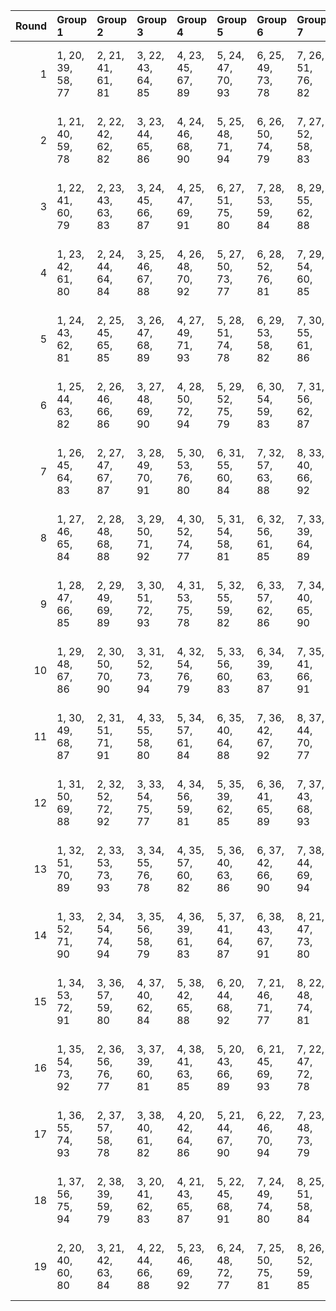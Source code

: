 |   Round | Group 1           | Group 2           | Group 3           | Group 4           | Group 5           | Group 6           | Group 7           | Group 8           | Group 9            | Group 10           | Group 11           | Group 12           | Group 13           | Group 14           | Group 15           | Group 16           | Group 17           | Group 18           | Group 19       |
|--------:|:------------------|:------------------|:------------------|:------------------|:------------------|:------------------|:------------------|:------------------|:-------------------|:-------------------|:-------------------|:-------------------|:-------------------|:-------------------|:-------------------|:-------------------|:-------------------|:-------------------|:---------------|
|       1 | 1, 20, 39, 58, 77 | 2, 21, 41, 61, 81 | 3, 22, 43, 64, 85 | 4, 23, 45, 67, 89 | 5, 24, 47, 70, 93 | 6, 25, 49, 73, 78 | 7, 26, 51, 76, 82 | 8, 27, 53, 60, 86 | 9, 28, 55, 63, 90  | 10, 29, 57, 66, 94 | 11, 30, 40, 69, 79 | 12, 31, 42, 72, 83 | 13, 32, 44, 75, 87 | 14, 33, 46, 59, 91 | 16, 35, 50, 65, 80 | 17, 36, 52, 68, 84 | 18, 37, 54, 71, 88 | 19, 38, 56, 74, 92 | 15, 34, 48, 62 |
|       2 | 1, 21, 40, 59, 78 | 2, 22, 42, 62, 82 | 3, 23, 44, 65, 86 | 4, 24, 46, 68, 90 | 5, 25, 48, 71, 94 | 6, 26, 50, 74, 79 | 7, 27, 52, 58, 83 | 8, 28, 54, 61, 87 | 9, 29, 56, 64, 91  | 11, 31, 41, 70, 80 | 12, 32, 43, 73, 84 | 13, 33, 45, 76, 88 | 14, 34, 47, 60, 92 | 15, 35, 49, 63, 77 | 16, 36, 51, 66, 81 | 17, 37, 53, 69, 85 | 18, 38, 55, 72, 89 | 19, 20, 57, 75, 93 | 10, 30, 39, 67 |
|       3 | 1, 22, 41, 60, 79 | 2, 23, 43, 63, 83 | 3, 24, 45, 66, 87 | 4, 25, 47, 69, 91 | 6, 27, 51, 75, 80 | 7, 28, 53, 59, 84 | 8, 29, 55, 62, 88 | 9, 30, 57, 65, 92 | 10, 31, 40, 68, 77 | 11, 32, 42, 71, 81 | 12, 33, 44, 74, 85 | 13, 34, 46, 58, 89 | 14, 35, 48, 61, 93 | 15, 36, 50, 64, 78 | 16, 37, 52, 67, 82 | 17, 38, 54, 70, 86 | 18, 20, 56, 73, 90 | 19, 21, 39, 76, 94 | 5, 26, 49, 72  |
|       4 | 1, 23, 42, 61, 80 | 2, 24, 44, 64, 84 | 3, 25, 46, 67, 88 | 4, 26, 48, 70, 92 | 5, 27, 50, 73, 77 | 6, 28, 52, 76, 81 | 7, 29, 54, 60, 85 | 8, 30, 56, 63, 89 | 9, 31, 39, 66, 93  | 10, 32, 41, 69, 78 | 11, 33, 43, 72, 82 | 12, 34, 45, 75, 86 | 13, 35, 47, 59, 90 | 14, 36, 49, 62, 94 | 15, 37, 51, 65, 79 | 16, 38, 53, 68, 83 | 17, 20, 55, 71, 87 | 18, 21, 57, 74, 91 | 19, 22, 40, 58 |
|       5 | 1, 24, 43, 62, 81 | 2, 25, 45, 65, 85 | 3, 26, 47, 68, 89 | 4, 27, 49, 71, 93 | 5, 28, 51, 74, 78 | 6, 29, 53, 58, 82 | 7, 30, 55, 61, 86 | 8, 31, 57, 64, 90 | 9, 32, 40, 67, 94  | 10, 33, 42, 70, 79 | 11, 34, 44, 73, 83 | 12, 35, 46, 76, 87 | 13, 36, 48, 60, 91 | 15, 38, 52, 66, 80 | 16, 20, 54, 69, 84 | 17, 21, 56, 72, 88 | 18, 22, 39, 75, 92 | 19, 23, 41, 59, 77 | 14, 37, 50, 63 |
|       6 | 1, 25, 44, 63, 82 | 2, 26, 46, 66, 86 | 3, 27, 48, 69, 90 | 4, 28, 50, 72, 94 | 5, 29, 52, 75, 79 | 6, 30, 54, 59, 83 | 7, 31, 56, 62, 87 | 8, 32, 39, 65, 91 | 10, 34, 43, 71, 80 | 11, 35, 45, 74, 84 | 12, 36, 47, 58, 88 | 13, 37, 49, 61, 92 | 14, 38, 51, 64, 77 | 15, 20, 53, 67, 81 | 16, 21, 55, 70, 85 | 17, 22, 57, 73, 89 | 18, 23, 40, 76, 93 | 19, 24, 42, 60, 78 | 9, 33, 41, 68  |
|       7 | 1, 26, 45, 64, 83 | 2, 27, 47, 67, 87 | 3, 28, 49, 70, 91 | 5, 30, 53, 76, 80 | 6, 31, 55, 60, 84 | 7, 32, 57, 63, 88 | 8, 33, 40, 66, 92 | 9, 34, 42, 69, 77 | 10, 35, 44, 72, 81 | 11, 36, 46, 75, 85 | 12, 37, 48, 59, 89 | 13, 38, 50, 62, 93 | 14, 20, 52, 65, 78 | 15, 21, 54, 68, 82 | 16, 22, 56, 71, 86 | 17, 23, 39, 74, 90 | 18, 24, 41, 58, 94 | 19, 25, 43, 61, 79 | 4, 29, 51, 73  |
|       8 | 1, 27, 46, 65, 84 | 2, 28, 48, 68, 88 | 3, 29, 50, 71, 92 | 4, 30, 52, 74, 77 | 5, 31, 54, 58, 81 | 6, 32, 56, 61, 85 | 7, 33, 39, 64, 89 | 8, 34, 41, 67, 93 | 9, 35, 43, 70, 78  | 10, 36, 45, 73, 82 | 11, 37, 47, 76, 86 | 12, 38, 49, 60, 90 | 13, 20, 51, 63, 94 | 14, 21, 53, 66, 79 | 15, 22, 55, 69, 83 | 16, 23, 57, 72, 87 | 17, 24, 40, 75, 91 | 19, 26, 44, 62, 80 | 18, 25, 42, 59 |
|       9 | 1, 28, 47, 66, 85 | 2, 29, 49, 69, 89 | 3, 30, 51, 72, 93 | 4, 31, 53, 75, 78 | 5, 32, 55, 59, 82 | 6, 33, 57, 62, 86 | 7, 34, 40, 65, 90 | 8, 35, 42, 68, 94 | 9, 36, 44, 71, 79  | 10, 37, 46, 74, 83 | 11, 38, 48, 58, 87 | 12, 20, 50, 61, 91 | 14, 22, 54, 67, 80 | 15, 23, 56, 70, 84 | 16, 24, 39, 73, 88 | 17, 25, 41, 76, 92 | 18, 26, 43, 60, 77 | 19, 27, 45, 63, 81 | 13, 21, 52, 64 |
|      10 | 1, 29, 48, 67, 86 | 2, 30, 50, 70, 90 | 3, 31, 52, 73, 94 | 4, 32, 54, 76, 79 | 5, 33, 56, 60, 83 | 6, 34, 39, 63, 87 | 7, 35, 41, 66, 91 | 9, 37, 45, 72, 80 | 10, 38, 47, 75, 84 | 11, 20, 49, 59, 88 | 12, 21, 51, 62, 92 | 13, 22, 53, 65, 77 | 14, 23, 55, 68, 81 | 15, 24, 57, 71, 85 | 16, 25, 40, 74, 89 | 17, 26, 42, 58, 93 | 18, 27, 44, 61, 78 | 19, 28, 46, 64, 82 | 8, 36, 43, 69  |
|      11 | 1, 30, 49, 68, 87 | 2, 31, 51, 71, 91 | 4, 33, 55, 58, 80 | 5, 34, 57, 61, 84 | 6, 35, 40, 64, 88 | 7, 36, 42, 67, 92 | 8, 37, 44, 70, 77 | 9, 38, 46, 73, 81 | 10, 20, 48, 76, 85 | 11, 21, 50, 60, 89 | 12, 22, 52, 63, 93 | 13, 23, 54, 66, 78 | 14, 24, 56, 69, 82 | 15, 25, 39, 72, 86 | 16, 26, 41, 75, 90 | 17, 27, 43, 59, 94 | 18, 28, 45, 62, 79 | 19, 29, 47, 65, 83 | 3, 32, 53, 74  |
|      12 | 1, 31, 50, 69, 88 | 2, 32, 52, 72, 92 | 3, 33, 54, 75, 77 | 4, 34, 56, 59, 81 | 5, 35, 39, 62, 85 | 6, 36, 41, 65, 89 | 7, 37, 43, 68, 93 | 8, 38, 45, 71, 78 | 9, 20, 47, 74, 82  | 10, 21, 49, 58, 86 | 11, 22, 51, 61, 90 | 12, 23, 53, 64, 94 | 13, 24, 55, 67, 79 | 14, 25, 57, 70, 83 | 15, 26, 40, 73, 87 | 16, 27, 42, 76, 91 | 18, 29, 46, 63, 80 | 19, 30, 48, 66, 84 | 17, 28, 44, 60 |
|      13 | 1, 32, 51, 70, 89 | 2, 33, 53, 73, 93 | 3, 34, 55, 76, 78 | 4, 35, 57, 60, 82 | 5, 36, 40, 63, 86 | 6, 37, 42, 66, 90 | 7, 38, 44, 69, 94 | 8, 20, 46, 72, 79 | 9, 21, 48, 75, 83  | 10, 22, 50, 59, 87 | 11, 23, 52, 62, 91 | 13, 25, 56, 68, 80 | 14, 26, 39, 71, 84 | 15, 27, 41, 74, 88 | 16, 28, 43, 58, 92 | 17, 29, 45, 61, 77 | 18, 30, 47, 64, 81 | 19, 31, 49, 67, 85 | 12, 24, 54, 65 |
|      14 | 1, 33, 52, 71, 90 | 2, 34, 54, 74, 94 | 3, 35, 56, 58, 79 | 4, 36, 39, 61, 83 | 5, 37, 41, 64, 87 | 6, 38, 43, 67, 91 | 8, 21, 47, 73, 80 | 9, 22, 49, 76, 84 | 10, 23, 51, 60, 88 | 11, 24, 53, 63, 92 | 12, 25, 55, 66, 77 | 13, 26, 57, 69, 81 | 14, 27, 40, 72, 85 | 15, 28, 42, 75, 89 | 16, 29, 44, 59, 93 | 17, 30, 46, 62, 78 | 18, 31, 48, 65, 82 | 19, 32, 50, 68, 86 | 7, 20, 45, 70  |
|      15 | 1, 34, 53, 72, 91 | 3, 36, 57, 59, 80 | 4, 37, 40, 62, 84 | 5, 38, 42, 65, 88 | 6, 20, 44, 68, 92 | 7, 21, 46, 71, 77 | 8, 22, 48, 74, 81 | 9, 23, 50, 58, 85 | 10, 24, 52, 61, 89 | 11, 25, 54, 64, 93 | 12, 26, 56, 67, 78 | 13, 27, 39, 70, 82 | 14, 28, 41, 73, 86 | 15, 29, 43, 76, 90 | 16, 30, 45, 60, 94 | 17, 31, 47, 63, 79 | 18, 32, 49, 66, 83 | 19, 33, 51, 69, 87 | 2, 35, 55, 75  |
|      16 | 1, 35, 54, 73, 92 | 2, 36, 56, 76, 77 | 3, 37, 39, 60, 81 | 4, 38, 41, 63, 85 | 5, 20, 43, 66, 89 | 6, 21, 45, 69, 93 | 7, 22, 47, 72, 78 | 8, 23, 49, 75, 82 | 9, 24, 51, 59, 86  | 10, 25, 53, 62, 90 | 11, 26, 55, 65, 94 | 12, 27, 57, 68, 79 | 13, 28, 40, 71, 83 | 14, 29, 42, 74, 87 | 15, 30, 44, 58, 91 | 17, 32, 48, 64, 80 | 18, 33, 50, 67, 84 | 19, 34, 52, 70, 88 | 16, 31, 46, 61 |
|      17 | 1, 36, 55, 74, 93 | 2, 37, 57, 58, 78 | 3, 38, 40, 61, 82 | 4, 20, 42, 64, 86 | 5, 21, 44, 67, 90 | 6, 22, 46, 70, 94 | 7, 23, 48, 73, 79 | 8, 24, 50, 76, 83 | 9, 25, 52, 60, 87  | 10, 26, 54, 63, 91 | 12, 28, 39, 69, 80 | 13, 29, 41, 72, 84 | 14, 30, 43, 75, 88 | 15, 31, 45, 59, 92 | 16, 32, 47, 62, 77 | 17, 33, 49, 65, 81 | 18, 34, 51, 68, 85 | 19, 35, 53, 71, 89 | 11, 27, 56, 66 |
|      18 | 1, 37, 56, 75, 94 | 2, 38, 39, 59, 79 | 3, 20, 41, 62, 83 | 4, 21, 43, 65, 87 | 5, 22, 45, 68, 91 | 7, 24, 49, 74, 80 | 8, 25, 51, 58, 84 | 9, 26, 53, 61, 88 | 10, 27, 55, 64, 92 | 11, 28, 57, 67, 77 | 12, 29, 40, 70, 81 | 13, 30, 42, 73, 85 | 14, 31, 44, 76, 89 | 15, 32, 46, 60, 93 | 16, 33, 48, 63, 78 | 17, 34, 50, 66, 82 | 18, 35, 52, 69, 86 | 19, 36, 54, 72, 90 | 6, 23, 47, 71  |
|      19 | 2, 20, 40, 60, 80 | 3, 21, 42, 63, 84 | 4, 22, 44, 66, 88 | 5, 23, 46, 69, 92 | 6, 24, 48, 72, 77 | 7, 25, 50, 75, 81 | 8, 26, 52, 59, 85 | 9, 27, 54, 62, 89 | 10, 28, 56, 65, 93 | 11, 29, 39, 68, 78 | 12, 30, 41, 71, 82 | 13, 31, 43, 74, 86 | 14, 32, 45, 58, 90 | 15, 33, 47, 61, 94 | 16, 34, 49, 64, 79 | 17, 35, 51, 67, 83 | 18, 36, 53, 70, 87 | 19, 37, 55, 73, 91 | 1, 38, 57, 76  |